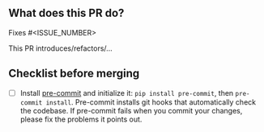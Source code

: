 ## What does this PR do?
Fixes #<ISSUE_NUMBER>

This PR introduces/refactors/...

## Checklist before merging
- [ ] Install [pre-commit](https://pre-commit.com/#installation) and initialize it: `pip install pre-commit`, then `pre-commit install`. Pre-commit installs git hooks that automatically check the codebase. If pre-commit fails when you commit your changes, please fix the problems it points out.